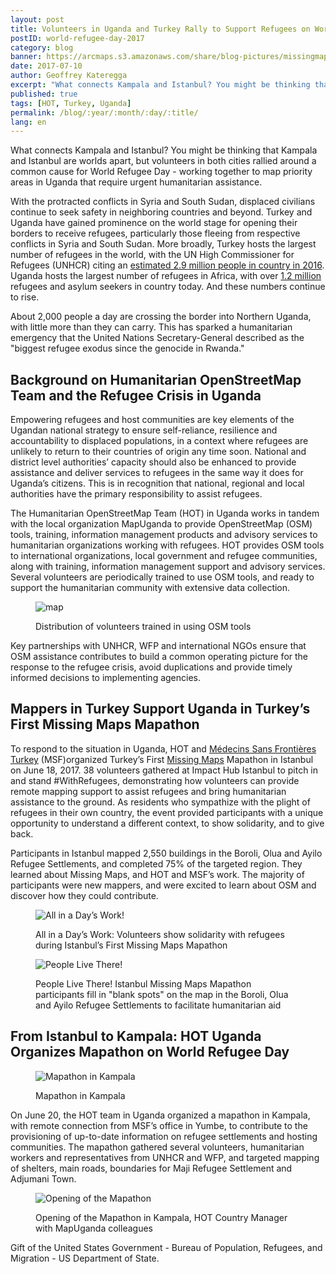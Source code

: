```yaml
---
layout: post
title: Volunteers in Uganda and Turkey Rally to Support Refugees on World Refugee Day
postID: world-refugee-day-2017
category: blog
banner: https://arcmaps.s3.amazonaws.com/share/blog-pictures/missingmaps-blog_20170710_banner.jpg
date: 2017-07-10
author: Geoffrey Kateregga
excerpt: "What connects Kampala and Istanbul? You might be thinking that Kampala and Istanbul are worlds apart, but volunteers in both cities rallied around a common cause for World Refugee Day - working together to map priority areas in Uganda that require urgent humanitarian assistance."
published: true
tags: [HOT, Turkey, Uganda]
permalink: /blog/:year/:month/:day/:title/
lang: en
---
```


What connects Kampala and Istanbul? You might be thinking that Kampala and Istanbul are worlds apart, but volunteers in both cities rallied around a common cause for World Refugee Day - working together to map priority areas in Uganda that require urgent humanitarian assistance.

With the protracted conflicts in Syria and South Sudan, displaced civilians continue to seek safety in neighboring countries and beyond. Turkey and Uganda have gained prominence on the world stage for opening their borders to receive refugees, particularly those fleeing from respective conflicts in Syria and South Sudan. More broadly, Turkey hosts the largest number of refugees in the world, with the UN High Commissioner for Refugees (UNHCR) citing an [estimated 2.9 million people in country in 2016](http://www.unhcr.org/statistics/unhcrstats/5943e8a34/global-trends-forced-displacement-2016.html). Uganda hosts the largest number of refugees in Africa, with over [1.2 million](http://www.un.org/apps/news/story.asp?NewsID=57050#.WVEh0ROGOgQ) refugees and asylum seekers in country today. And these numbers continue to rise.

About 2,000 people a day are crossing the border into Northern Uganda, with little more than they can carry. This has sparked a humanitarian emergency that the United Nations Secretary-General described as the "biggest refugee exodus since the genocide in Rwanda."

## Background on Humanitarian OpenStreetMap Team and the Refugee Crisis in Uganda

Empowering refugees and host communities are key elements of the Ugandan national strategy to ensure self-reliance, resilience and accountability to displaced populations, in a context where refugees are unlikely to return to their countries of origin any time soon. National and district level authorities’ capacity should also be enhanced to provide assistance and deliver services to refugees in the same way it does for Uganda’s citizens. This is in recognition that national, regional and local authorities have the primary responsibility to assist refugees.

The Humanitarian OpenStreetMap Team (HOT) in Uganda works in tandem with the local organization MapUganda to provide OpenStreetMap (OSM) tools, training, information management products and advisory services to humanitarian organizations working with refugees. HOT provides OSM tools to international organizations, local government and refugee communities, along with training, information management support and advisory services. Several volunteers are periodically trained to use OSM tools, and ready to support the humanitarian community with extensive data collection.

<figure>
<img src="https://arcmaps.s3.amazonaws.com/share/blog-pictures/missingmaps-blog_20170710_map.jpg" alt="map">
<p class="caption">Distribution of volunteers trained in using OSM tools</p>
</figure>

Key partnerships with UNHCR, WFP and international NGOs ensure that OSM assistance contributes to build a common operating picture for the response to the refugee crisis, avoid duplications and provide timely informed decisions to implementing agencies.

## Mappers in Turkey Support Uganda in Turkey’s First Missing Maps Mapathon

To respond to the situation in Uganda, HOT and [Médecins Sans Frontières Turkey](http://sinirtanimayandoktorlar.org/) (MSF)organized Turkey’s First [Missing Maps](http://www.missingmaps.org/) Mapathon in Istanbul on June 18, 2017. 38 volunteers gathered at Impact Hub Istanbul to pitch in and stand #WithRefugees, demonstrating how volunteers can provide remote mapping support to assist refugees and bring humanitarian assistance to the ground. As residents who sympathize with the plight of refugees in their own country, the event provided participants with a unique opportunity to understand a different context, to show solidarity, and to give back.

Participants in Istanbul mapped 2,550 buildings in the Boroli, Olua and Ayilo Refugee Settlements, and completed 75% of the targeted region. They learned about Missing Maps, and HOT and MSF’s work. The majority of participants were new mappers, and were excited to learn about OSM and discover how they could contribute.

<figure>
<img src="https://arcmaps.s3.amazonaws.com/share/blog-pictures/missingmaps-blog_20170710_pic1.jpg" alt="All in a Day’s Work!">
<p class="caption">All in a Day’s Work: Volunteers show solidarity with refugees during Istanbul’s First Missing Maps Mapathon</p>
</figure>

<figure>
<img src="https://arcmaps.s3.amazonaws.com/share/blog-pictures/missingmaps-blog_20170710_pic2.jpg" alt="People Live There!">
<p class="caption">People Live There! Istanbul Missing Maps Mapathon participants fill in "blank spots" on the map in the Boroli, Olua and Ayilo Refugee Settlements to facilitate humanitarian aid</p>
</figure>

## From Istanbul to Kampala: HOT Uganda Organizes Mapathon on World Refugee Day

<figure>
<img src="https://arcmaps.s3.amazonaws.com/share/blog-pictures/missingmaps-blog_20170710_pic3.jpg" alt="Mapathon in Kampala">
<p class="caption">Mapathon in Kampala</p>
</figure>

On June 20, the HOT team in Uganda organized a mapathon in Kampala, with remote connection from MSF’s office in Yumbe, to contribute to the provisioning of up-to-date information on refugee settlements and hosting communities. The mapathon gathered several volunteers, humanitarian workers and representatives from UNHCR and WFP, and targeted mapping of shelters, main roads, boundaries for Maji Refugee Settlement and Adjumani Town.

<figure>
<img src="https://arcmaps.s3.amazonaws.com/share/blog-pictures/missingmaps-blog_20170710_pic4.jpg" alt="Opening of the Mapathon">
<p class="caption">Opening of the Mapathon in Kampala, HOT Country Manager with MapUganda colleagues</p>
</figure>

Gift of the United States Government - Bureau of Population, Refugees, and Migration - US Department of State.

